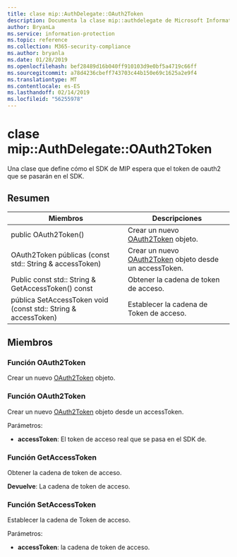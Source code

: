 ```yaml
---
title: clase mip::AuthDelegate::OAuth2Token
description: Documenta la clase mip::authdelegate de Microsoft Information Protection (MIP) SDK.
author: BryanLa
ms.service: information-protection
ms.topic: reference
ms.collection: M365-security-compliance
ms.author: bryanla
ms.date: 01/28/2019
ms.openlocfilehash: bef28489d16b040ff910103d9e0bf5a4719c66ff
ms.sourcegitcommit: a78d4236cbeff743703c44b150e69c1625a2e9f4
ms.translationtype: MT
ms.contentlocale: es-ES
ms.lasthandoff: 02/14/2019
ms.locfileid: "56255978"
---
```

# <a name="class-mipauthdelegateoauth2token"></a>clase mip::AuthDelegate::OAuth2Token 
Una clase que define cómo el SDK de MIP espera que el token de oauth2 que se pasarán en el SDK.
  
## <a name="summary"></a>Resumen
 Miembros                        | Descripciones                                
--------------------------------|---------------------------------------------
public OAuth2Token()  |  Crear un nuevo [OAuth2Token](class_mip_authdelegate_oauth2token.md) objeto.
OAuth2Token públicas (const std:: String & accessToken)  |  Crear un nuevo [OAuth2Token](class_mip_authdelegate_oauth2token.md) objeto desde un accessToken.
Public const std:: String & GetAccessToken() const  |  Obtener la cadena de token de acceso.
pública SetAccessToken void (const std:: String & accessToken)  |  Establecer la cadena de Token de acceso.
  
## <a name="members"></a>Miembros
  
### <a name="oauth2token-function"></a>Función OAuth2Token
Crear un nuevo [OAuth2Token](class_mip_authdelegate_oauth2token.md) objeto.
  
### <a name="oauth2token-function"></a>Función OAuth2Token
Crear un nuevo [OAuth2Token](class_mip_authdelegate_oauth2token.md) objeto desde un accessToken.

Parámetros:  
* **accessToken**: El token de acceso real que se pasa en el SDK de.


  
### <a name="getaccesstoken-function"></a>Función GetAccessToken
Obtener la cadena de token de acceso.

  
**Devuelve**: La cadena de token de acceso.
  
### <a name="setaccesstoken-function"></a>Función SetAccessToken
Establecer la cadena de Token de acceso.

Parámetros:  
* **accessToken**: la cadena de token de acceso.

